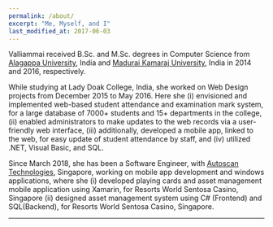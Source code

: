 ```yaml
---
permalink: /about/
excerpt: "Me, Myself, and I"
last_modified_at: 2017-06-03
---
```


Valliammai received B.Sc. and M.Sc. degrees in Computer Science from [Alagappa University](http://www.alagappauniversity.ac.in/), India and [Madurai Kamaraj University](http://www.mkuniversity.org/), India in 2014 and 2016, respectively.

While studying at Lady Doak College, India, she worked on Web Design projects from December 2015 to May 2016. Here she (i) envisioned and implemented web-based student attendance and examination mark system, for a large database of 7000+ students and 15+ departments in the college, (ii)	enabled administrators to make updates to the web records via a user-friendly web interface, (iii)	additionally, developed a mobile app, linked to the web, for easy update of student attendance by staff, and (iv) utilized .NET, Visual Basic, and SQL.

Since March 2018, she has been a Software Engineer, with [Autoscan Technologies](http://www.autoscan.sg/), Singapore, working on mobile app development and windows applications, where she (i)	developed playing cards and asset management mobile application using Xamarin, for Resorts World Sentosa Casino, Singapore (ii) designed asset management system using C# (Frontend) and SQL(Backend), for Resorts World Sentosa Casino, Singapore.

---
